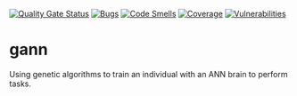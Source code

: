 [![Quality Gate Status](https://sonarcloud.io/api/project_badges/measure?project=Chippers255_gann&metric=alert_status)](https://sonarcloud.io/dashboard?id=Chippers255_gann)
[![Bugs](https://sonarcloud.io/api/project_badges/measure?project=Chippers255_gann&metric=bugs)](https://sonarcloud.io/dashboard?id=Chippers255_gann)
[![Code Smells](https://sonarcloud.io/api/project_badges/measure?project=Chippers255_gann&metric=code_smells)](https://sonarcloud.io/dashboard?id=Chippers255_gann)
[![Coverage](https://sonarcloud.io/api/project_badges/measure?project=Chippers255_gann&metric=coverage)](https://sonarcloud.io/dashboard?id=Chippers255_gann)
[![Vulnerabilities](https://sonarcloud.io/api/project_badges/measure?project=Chippers255_gann&metric=vulnerabilities)](https://sonarcloud.io/dashboard?id=Chippers255_gann)

# gann
Using genetic algorithms to train an individual with an ANN brain to perform tasks.
